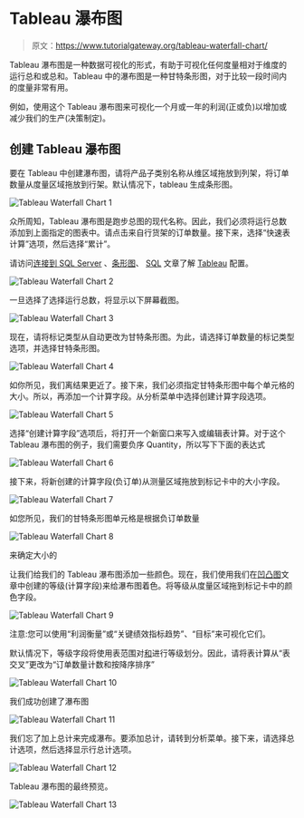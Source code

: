 # Tableau 瀑布图

> 原文：<https://www.tutorialgateway.org/tableau-waterfall-chart/>

Tableau 瀑布图是一种数据可视化的形式，有助于可视化任何度量相对于维度的运行总和或总和。Tableau 中的瀑布图是一种甘特条形图，对于比较一段时间内的度量非常有用。

例如，使用这个 Tableau 瀑布图来可视化一个月或一年的利润(正或负)以增加或减少我们的生产(决策制定)。

## 创建 Tableau 瀑布图

要在 Tableau 中创建瀑布图，请将产品子类别名称从维区域拖放到列架，将订单数量从度量区域拖放到行架。默认情况下，tableau 生成条形图。

![Tableau Waterfall Chart 1](img/2dbf562aba975b8a715f0edff0b238ce.png)

众所周知，Tableau 瀑布图是跑步总图的现代名称。因此，我们必须将运行总数添加到上面指定的图表中。请点击来自行货架的订单数量。接下来，选择“快速表计算”选项，然后选择“累计”。

请访问[连接到 SQL Server](https://www.tutorialgateway.org/connecting-tableau-to-sql-server/) 、[条形图](https://www.tutorialgateway.org/bar-chart-in-tableau/)、 [SQL](https://www.tutorialgateway.org/sql/) 文章了解 [Tableau](https://www.tutorialgateway.org/tableau/) 配置。

![Tableau Waterfall Chart 2](img/ac1efbe245da255507b85c7e9b56df92.png)

一旦选择了选择运行总数，将显示以下屏幕截图。

![Tableau Waterfall Chart 3](img/fa8931c571ac7faff10380a0b1123b60.png)

现在，请将标记类型从自动更改为甘特条形图。为此，请选择订单数量的标记类型选项，并选择甘特条形图。

![Tableau Waterfall Chart 4](img/76489623f85d4a79d4aeaecfc71a2090.png)

如你所见，我们离结果更近了。接下来，我们必须指定甘特条形图中每个单元格的大小。所以，再添加一个计算字段。从分析菜单中选择创建计算字段选项。

![Tableau Waterfall Chart 5](img/4c5cd9b9c8836a08ff44c8c75b972edb.png)

选择“创建计算字段”选项后，将打开一个新窗口来写入或编辑表计算。对于这个 Tableau 瀑布图的例子，我们需要负序 Quantity，所以写下下面的表达式

![Tableau Waterfall Chart 6](img/8f3220fc4bf893e931b55287f8959339.png)

接下来，将新创建的计算字段(负订单)从测量区域拖放到标记卡中的大小字段。

![Tableau Waterfall Chart 7](img/26b77132ad26d1fa1585849cedec9ce7.png)

如您所见，我们的甘特条形图单元格是根据负订单数量

![Tableau Waterfall Chart 8](img/e34cd27a9bff0d56f8e9bc2dbb5908fd.png)

来确定大小的

让我们给我们的 Tableau 瀑布图添加一些颜色。现在，我们使用我们在[凹凸图](https://www.tutorialgateway.org/tableau-bump-chart/)文章中创建的等级(计算字段)来给瀑布图着色。将等级从度量区域拖到标记卡中的颜色字段。

![Tableau Waterfall Chart 9](img/463bab4fc95bf40c1140fb98266feee1.png)

注意:您可以使用“利润衡量”或“关键绩效指标趋势”、“目标”来可视化它们。

默认情况下，等级字段将使用表范围对[和](https://www.tutorialgateway.org/tableau-rank-calculation-basic/)进行等级划分。因此，请将表计算从“表交叉”更改为“订单数量计数和按降序排序”

![Tableau Waterfall Chart 10](img/3dd43b602b11050d70aae2bf815efe59.png)

我们成功创建了瀑布图

![Tableau Waterfall Chart 11](img/ce07158639702be84ff6d45bf2806ee3.png)

我们忘了加上总计来完成瀑布。要添加总计，请转到分析菜单。接下来，请选择总计选项，然后选择显示行总计选项。

![Tableau Waterfall Chart 12](img/6109971a060e74582e196810ec772a4d.png)

Tableau 瀑布图的最终预览。

![Tableau Waterfall Chart 13](img/7f2f5a31fc80504f8f1fe0807be4263e.png)